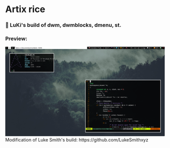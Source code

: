 # Artix rice
### 💯 LuKi's build of dwm, dwmblocks, dmenu, st.
### Preview:
<img src="docs/artix-rice-2.png"/>
Modification of Luke Smith's build: https://github.com/LukeSmithxyz
